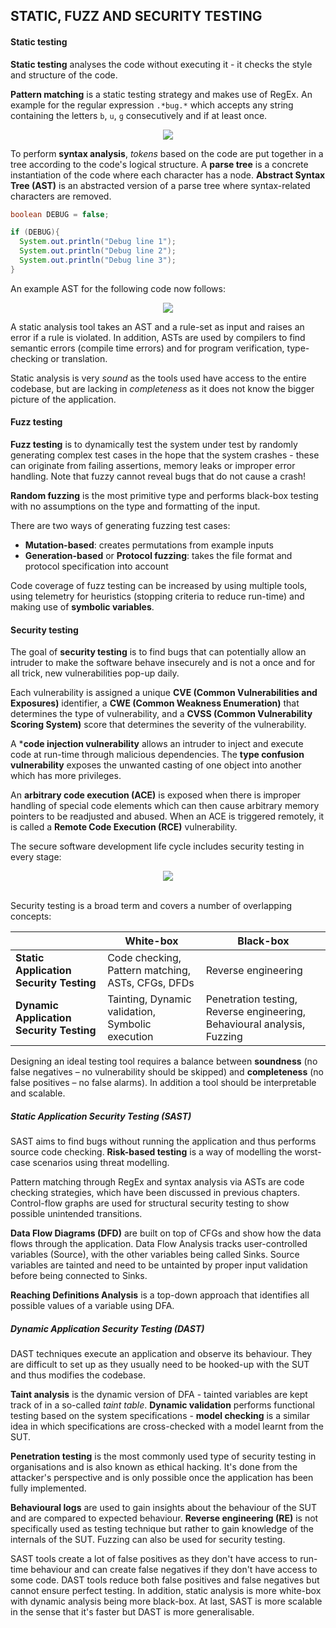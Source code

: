 ## **STATIC, FUZZ AND SECURITY TESTING**

#### Static testing
**Static testing** analyses the code without executing it - it checks the style and structure of the code.

**Pattern matching** is a static testing strategy and makes use of RegEx. An example for the regular expression `.*bug.*` which accepts any string containing the letters `b`, `u`, `g` consecutively and if at least once.

<div align="center"><img src="https://sttp.site/chapters/intelligent-testing/img/static-testing/regex3.png"></div>

To perform **syntax analysis**, *tokens* based on the code are put together in a tree according to the code's logical structure. A **parse tree** is a concrete instantiation of the code where each character has a node. **Abstract Syntax Tree (AST)** is an abstracted version of a parse tree where syntax-related characters are removed.

```Java
boolean DEBUG = false;

if (DEBUG){
  System.out.println("Debug line 1");
  System.out.println("Debug line 2");
  System.out.println("Debug line 3");
}
```

An example AST for the following code now follows:

<div align="center"><img src="https://sttp.site/chapters/intelligent-testing/img/static-testing/ast-example.png"></div>

A static analysis tool takes an AST and a rule-set as input and raises an error if a rule is violated. In addition, ASTs are used by compilers to find semantic errors (compile time errors) and for program verification, type-checking or translation.

Static analysis is very *sound* as the tools used have access to the entire codebase, but are lacking in *completeness* as it does not know the bigger picture of the application.

#### Fuzz testing
**Fuzz testing** is to dynamically test the system under test by randomly generating complex test cases in the hope that the system crashes - these can originate from failing assertions, memory leaks or improper error handling. Note that fuzzy cannot reveal bugs that do not cause a crash!

**Random fuzzing** is the most primitive type and performs black-box testing with no assumptions on the type and formatting of the input.

There are two ways of generating fuzzing test cases:
- **Mutation-based**: creates permutations from example inputs
- **Generation-based** or **Protocol fuzzing**: takes the file format and protocol specification into account

Code coverage of fuzz testing can be increased by using multiple tools, using telemetry for heuristics (stopping criteria to reduce run-time) and making use of **symbolic variables**.

#### Security testing
The goal of **security testing** is to find bugs that can potentially allow an intruder to make the software behave insecurely and is not a once and for all trick, new vulnerabilities pop-up daily.

Each vulnerability is assigned a unique **CVE (Common Vulnerabilities and Exposures)** identifier, a **CWE (Common Weakness Enumeration)** that determines the type of vulnerability, and a **CVSS (Common Vulnerability Scoring System)** score that determines the severity of the vulnerability.

A ***code injection vulnerability** allows an intruder to inject and execute code at run-time through malicious dependencies. The **type confusion vulnerability** exposes the unwanted casting of one object into another which has more privileges.

An **arbitrary code execution (ACE)** is exposed when there is improper handling of special code elements which can then cause arbitrary memory pointers to be readjusted and abused. When an ACE is triggered remotely, it is called a **Remote Code Execution (RCE)** vulnerability.

The secure software development life cycle includes security testing in every stage:

<div align="center"><img src="https://sttp.site/chapters/non-functional-testing/img/security-testing/ssdlc.png"></div>

<br>

Security testing is a broad term and covers a number of overlapping concepts:

|         |    White-box    |    Black-box    |
|------------|----------------------------------------------------|-------------------------------------------------------------------------|
|    **Static Application Security Testing**    | Code checking, Pattern matching, ASTs, CFGs,  DFDs  |  Reverse engineering|
|    **Dynamic Application Security Testing**    | Tainting, Dynamic validation, Symbolic  execution | Penetration testing,  Reverse engineering, Behavioural analysis,  Fuzzing |

Designing an ideal testing tool requires a balance between **soundness** (no false negatives – no vulnerability should be skipped) and **completeness** (no false positives – no false alarms). In addition a tool should be interpretable and scalable.

##### Static Application Security Testing (SAST)
SAST aims to find bugs without running the application and thus performs source code checking. **Risk-based testing** is a way of modelling the worst-case scenarios using threat modelling.

Pattern matching through RegEx and syntax analysis via ASTs are code checking strategies, which have been discussed in previous chapters. Control-flow graphs are used for structural security testing to show possible unintended transitions.

**Data Flow Diagrams (DFD)** are built on top of CFGs and show how the data flows through the application. Data Flow Analysis tracks user-controlled variables (Source), with the other variables being called Sinks. Source variables are tainted and need to be untainted by proper input validation before being connected to Sinks.

**Reaching Definitions Analysis** is a top-down approach that identifies all possible values of a variable using DFA.

##### Dynamic Application Security Testing (DAST)
DAST techniques execute an application and observe its behaviour. They are difficult to set up as they usually need to be hooked-up with the SUT and thus modifies the codebase.

**Taint analysis** is the dynamic version of DFA - tainted variables are kept track of in a so-called *taint table*. **Dynamic validation** performs functional testing based on the system specifications - **model checking** is a similar idea in which specifications are cross-checked with a model learnt from the SUT.

**Penetration testing** is the most commonly used type of security testing in organisations and is also known as ethical hacking. It's done from the attacker's perspective and is only possible once the application has been fully implemented.

**Behavioural logs** are used to gain insights about the behaviour of the SUT and are compared to expected behaviour. **Reverse engineering (RE)** is not specifically used as testing technique but rather to gain knowledge of the internals of the SUT. Fuzzing can also be used for security testing.

SAST tools create a lot of false positives as they don't have access to run-time behaviour and can create false negatives if they don't have access to some code. DAST tools reduce both false positives and false negatives but cannot ensure perfect testing. In addition, static analysis is more white-box with dynamic analysis being more black-box. At last, SAST is more scalable in the sense that it's faster but DAST is more generalisable.
